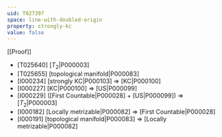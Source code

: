 ```yaml
---
uid: T027397
space: line-with-doubled-origin
property: strongly-kc
value: false
---
```

[[Proof]]

* [T025640] [$T_2$|P000003]
* [T025655] [topological manifold|P000083]
* [I000234] [strongly KC|P000103] => [KC|P000100]
* [I000227] [KC|P000100] => [US|P000099]
* [I000229] ([First Countable|P000028] + [US|P000099]) => [$T_2$|P000003]
* [I000182] [Locally metrizable|P000082] => [First Countable|P000028]
* [I000191] [topological manifold|P000083] => [Locally metrizable|P000082]

